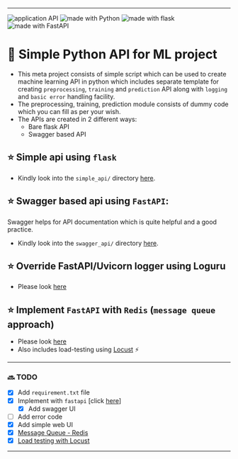 ----
 <img src="https://img.shields.io/badge/application-REST%20API-yellow.svg?style=flat-square" alt="application API">  <img src="https://img.shields.io/badge/Python-3.6-green.svg?style=flat-square" alt="made with Python"> <img src="https://img.shields.io/badge/package-Flask-blue.svg?style=flat" alt="made with flask"> <img src="https://img.shields.io/badge/package-FastAPI-blue.svg?style=flat" alt="made with FastAPI">

# :rocket: Simple Python API for ML project

- This meta project consists of simple script which can be used to create machine learning API in python which includes separate template for creating `preprocessing`, `training` and `prediction` API along with `logging` and `basic error` handling facility. 
- The preprocessing, training, prediction module consists of dummy code which you can fill as per your wish.
- The APIs are created in 2 different ways:
  - Bare flask API
  - Swagger based API

## :star: Simple api using `flask`

- Kindly look into the `simple_api/` directory [here](https://github.com/msank00/api_in_python/tree/master/simple_api).

## :star: Swagger based api using `FastAPI`:

Swagger helps for API documentation which is quite helpful and a good practice. 

- Kindly look into the `swagger_api/` directory [here](https://github.com/msank00/api_in_python/tree/master/swagger_api).

##  :star: Override FastAPI/Uvicorn logger using Loguru

- Please look [here](https://github.com/msank00/api_in_python/tree/master/fastapi_logging) 


##  :star: Implement `FastAPI` with `Redis` (`message queue` approach)

- Please look [here](https://github.com/msank00/api_in_python/tree/master/redis_api) 
- Also includes load-testing using [Locust](https://locust.io/) :zap:

----

### :soon: TODO 

-  [x] Add `requirement.txt` file
-  [X] Implement with `fastapi` [click [here](https://github.com/tiangolo/fastapi)]
   -  [X] Add swagger UI
-  [ ] Add error code
-  [x] Add simple web UI
-  [x] [Message Queue - Redis](https://github.com/msank00/api_in_python/tree/master/redis_api)
-  [x] [Load testing with Locust](https://github.com/msank00/api_in_python/tree/master/redis_api)

----
